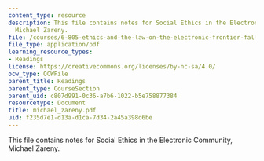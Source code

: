 ```yaml
---
content_type: resource
description: This file contains notes for Social Ethics in the Electronic Community,
  Michael Zareny.
file: /courses/6-805-ethics-and-the-law-on-the-electronic-frontier-fall-2005/f235d7e1d13ad1ca7d342a45a398d6be_michael_zareny.pdf
file_type: application/pdf
learning_resource_types:
- Readings
license: https://creativecommons.org/licenses/by-nc-sa/4.0/
ocw_type: OCWFile
parent_title: Readings
parent_type: CourseSection
parent_uid: c807d991-0c36-a7b6-1022-b5e758877384
resourcetype: Document
title: michael_zareny.pdf
uid: f235d7e1-d13a-d1ca-7d34-2a45a398d6be
---
```

This file contains notes for Social Ethics in the Electronic Community, Michael Zareny.